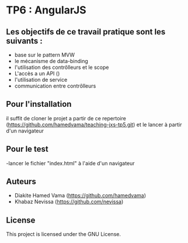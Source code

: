 # TP6 : AngularJS

## Les objectifs de ce travail pratique sont les suivants :

- base sur le pattern MVW
- le mécanisme de data-binding
- l'utilisation des contrôlleurs et le scope
- L'accès a un API ()
- l'utilisation de service
- communication entre contrôlleurs


## Pour l'installation

il suffit de cloner le projet a partir de ce repertoire (https://github.com/hamedvama/teaching-jxs-tp5.git) et le lancer à partir d'un navigateur

## Pour le test

-lancer le fichier "index.html" à l'aide d'un navigateur

## Auteurs

- Diakite Hamed Vama (https://github.com/hamedvama)
- Khabaz Nevissa (https://github.com/nevissa)


## License

This project is licensed under the GNU License.